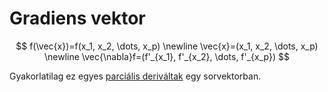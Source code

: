 # Gradiens vektor

$$ f(\vec{x})=f(x_1, x_2, \dots, x_p) \newline
\vec{x}=(x_1, x_2, \dots, x_p) \newline
\vec{\nabla}f=(f'_{x_1}, f'_{x_2}, \dots, f'_{x_p}) $$

Gyakorlatilag ez egyes [parciális deriváltak](./parcialis-derivalt.md) egy sorvektorban.